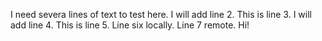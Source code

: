 I need severa lines of text to test here.
I will add line 2.
This is line 3.
I will add line 4.
This is line 5.
Line six locally.
Line 7 remote. Hi!


